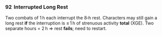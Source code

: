 ### 92 &nbsp;Interrupted Long Rest

Two combats of 1 h each interrupt the 8‑h rest. Characters may still gain a long rest **if** the interruption is ≤ 1 h of strenuous activity **total** (XGE). Two separate hours = 2 h ⇒ rest **fails**; need to restart.
